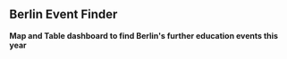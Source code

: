 Berlin Event Finder
- 
**Map and Table dashboard to find Berlin's further education events this year**

